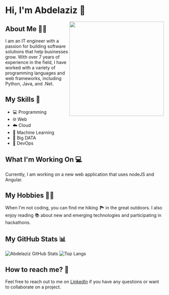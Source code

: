 # Hi, I'm Abdelaziz 👋

<img align="right" src="https://avatars.githubusercontent.com/u/60048840?v=4" width="300"/>

## About Me 👨‍💻

I am an IT engineer with a passion for building software solutions that help businesses grow. With over 7 years of experience in the field, I have worked with a variety of programming languages and web frameworks, including Python, Java, and .Net.

## My Skills 🚀

- 💻 Programming
- 🌐 Web
- ☁️ Cloud
- 🤖 Machine Learning
- 💾 Big DATA
- 🚀 DevOps
 
## What I'm Working On 💻

Currently, I am working on a new web application that uses nodeJS and Angular.

## My Hobbies 🏄‍♂️

When I'm not coding, you can find me hiking 🏞️ in the great outdoors. I also enjoy reading 📚 about new and emerging technologies and participating in hackathons.

## My GitHub Stats 📊

![Abdelaziz GitHub Stats](https://github-readme-stats.vercel.app/api?username=MrAbdelaziz&show_icons=true&theme=radical)
![Top Langs](https://github-readme-stats.vercel.app/api/top-langs/?username=MrAbdelaziz&layout=compact&theme=radical)

## How to reach me? 🙌

Feel free to reach out to me on [LinkedIn](https://www.linkedin.com/in/MrAbdelaziz/) if you have any questions or want to collaborate on a project.
